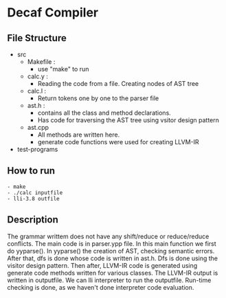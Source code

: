 # Decaf Compiler
## File Structure
- src
  - Makefile : 
    - use "make" to run
  - calc.y : 
    - Reading the code from a file. Creating nodes of AST tree
  - calc.l : 
    - Return tokens one by one to the parser file
  - ast.h : 
    - contains all the class and method declarations.
    - Has code for traversing the AST tree using vsitor design pattern
  - ast.cpp
    - All methods are written here.
    - generate code functions were used for creating LLVM-IR
- test-programs

  
## How to run
```
- make
- ./calc inputfile
- lli-3.8 outfile
```

## Description
The grammar writtem does not have any shift/reduce or reduce/reduce conflicts. The main code is in parser.ypp file. In this main function we first do yyparse(). In yyparse() the creation of AST, checking semantic errors. After that, dfs is done whose code is written in ast.h. Dfs is done using the visitor design pattern. Then after, LLVM-IR code is generated using generate code methods written for various classes. The LLVM-IR output is written in outputfile. We can lli interpreter to run the outputfile. Run-time checking is done, as we haven't done interpreter code evaluation.   

